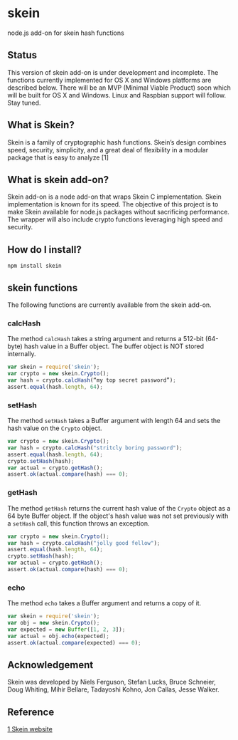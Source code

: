 # skein
node.js add-on for skein hash functions 

## Status
This version of skein add-on is under development and incomplete. The functions currently implemented for OS X and Windows platforms are described below. There will be an MVP (Minimal Viable Product) soon which will be built for OS X and Windows. Linux and Raspbian support will follow. Stay tuned.

## What is Skein?
Skein is a family of cryptographic hash functions. Skein’s design combines speed, security, simplicity, and a great deal of flexibility in a modular package that is easy to analyze  [1]

## What is skein add-on?
Skein add-on is a node add-on that wraps Skein C implementation. Skein implementation is known for its speed. The objective of this project is to make Skein available for node.js packages without sacrificing performance. The wrapper will also include crypto functions leveraging high speed and security.

## How do I install?

```
npm install skein
```

## skein functions
The following functions are currently available from the skein add-on.

### calcHash
The method `calcHash` takes a string argument and returns a 512-bit (64-byte) hash value in a Buffer object. The buffer object is NOT stored internally.

```javascript
var skein = require('skein');
var crypto = new skein.Crypto();
var hash = crypto.calcHash(“my top secret password”);
assert.equal(hash.length, 64);
```

### setHash
The method `setHash` takes a Buffer argument with length 64 and sets the hash value on the `Crypto` object.

```javascript
var crypto = new skein.Crypto();
var hash = crypto.calcHash("stritcly boring password");
assert.equal(hash.length, 64);
crypto.setHash(hash);
var actual = crypto.getHash();
assert.ok(actual.compare(hash) === 0); 
```

### getHash
The method `getHash` returns the current hash value of the `Crypto` object as a 64 byte Buffer object. If the object's hash value was not set previously with a `setHash` call, this function throws an exception. 

```javascript
var crypto = new skein.Crypto();
var hash = crypto.calcHash("jolly good fellow");
assert.equal(hash.length, 64);
crypto.setHash(hash);
var actual = crypto.getHash();
assert.ok(actual.compare(hash) === 0); 
```

### echo
The method `echo` takes a Buffer argument and returns a copy of it.

```javascript
var skein = require('skein');
var obj = new skein.Crypto();
var expected = new Buffer([1, 2, 3]);
var actual = obj.echo(expected);
assert.ok(actual.compare(expected) === 0);
```

## Acknowledgement
Skein was developed by Niels Ferguson, Stefan Lucks, Bruce Schneier, Doug Whiting, Mihir Bellare, Tadayoshi Kohno, Jon Callas, Jesse Walker. 

## Reference
[1 Skein website](https://www.schneier.com/skein.html)
